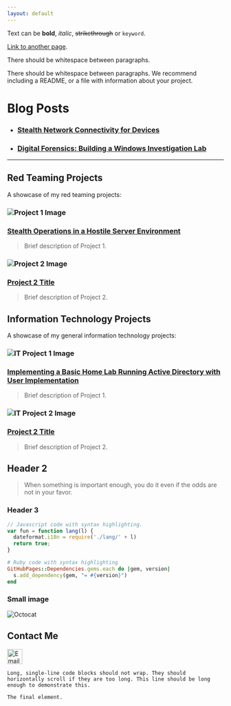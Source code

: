 ```yaml
---
layout: default
---
```


Text can be **bold**, _italic_, ~~strikethrough~~ or `keyword`.

[Link to another page](./another-page.html).

There should be whitespace between paragraphs.

There should be whitespace between paragraphs. We recommend including a README, or a file with information about your project.

# Blog Posts
*   ### [Stealth Network Connectivity for Devices](blogposts/NetHardwareObfuscation.md)
*   ### [Digital Forensics: Building a Windows Investigation Lab](blogposts/WindowsForensicsLab.md)

* * *

## Red Teaming Projects

A showcase of my red teaming projects:

### ![Project 1 Image](link_to_image)  
### [Stealth Operations in a Hostile Server Environment](redteam-projects/project1.md)  
> Brief description of Project 1.

### ![Project 2 Image](link_to_image)  
### [Project 2 Title](redteam-projects/project2.md)  
> Brief description of Project 2.

## Information Technology Projects

A showcase of my general information technology projects:

### ![IT Project 1 Image](link_to_image)  
### [Implementing a Basic Home Lab Running Active Directory with User Implementation](https://github.com/melv618/BasicADImplementation)  
> Brief description of Project 1.

### ![IT Project 2 Image](link_to_image)  
### [Project 2 Title](it-projects/project2.md)  
> Brief description of Project 2.

## Header 2

> When something is important enough, you do it even if the odds are not in your favor.

### Header 3

```js
// Javascript code with syntax highlighting.
var fun = function lang(l) {
  dateformat.i18n = require('./lang/' + l)
  return true;
}
```

```ruby
# Ruby code with syntax highlighting
GitHubPages::Dependencies.gems.each do |gem, version|
  s.add_dependency(gem, "= #{version}")
end
```

### Small image

![Octocat](https://github.githubassets.com/images/icons/emoji/octocat.png)


## Contact Me

<a href="mailto:melvin.estrada@tutamail.com">
    <img src="https://www.freepnglogos.com/uploads/email-logo-png-30.png" alt="Email Icon" style="width: 35px; height: auto;">
</a>


```
Long, single-line code blocks should not wrap. They should horizontally scroll if they are too long. This line should be long enough to demonstrate this.
```

```
The final element.
```
